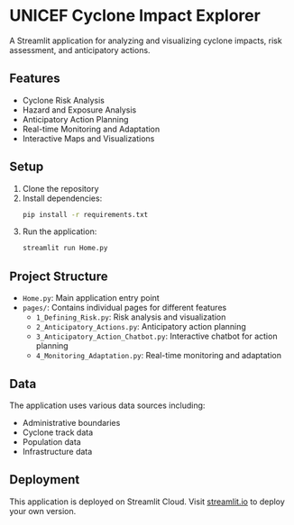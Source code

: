 # UNICEF Cyclone Impact Explorer

A Streamlit application for analyzing and visualizing cyclone impacts, risk assessment, and anticipatory actions.

## Features

- Cyclone Risk Analysis
- Hazard and Exposure Analysis
- Anticipatory Action Planning
- Real-time Monitoring and Adaptation
- Interactive Maps and Visualizations

## Setup

1. Clone the repository
2. Install dependencies:
   ```bash
   pip install -r requirements.txt
   ```
3. Run the application:
   ```bash
   streamlit run Home.py
   ```

## Project Structure

- `Home.py`: Main application entry point
- `pages/`: Contains individual pages for different features
  - `1_Defining_Risk.py`: Risk analysis and visualization
  - `2_Anticipatory_Actions.py`: Anticipatory action planning
  - `3_Anticipatory_Action_Chatbot.py`: Interactive chatbot for action planning
  - `4_Monitoring_Adaptation.py`: Real-time monitoring and adaptation

## Data

The application uses various data sources including:
- Administrative boundaries
- Cyclone track data
- Population data
- Infrastructure data

## Deployment

This application is deployed on Streamlit Cloud. Visit [streamlit.io](https://streamlit.io) to deploy your own version. 